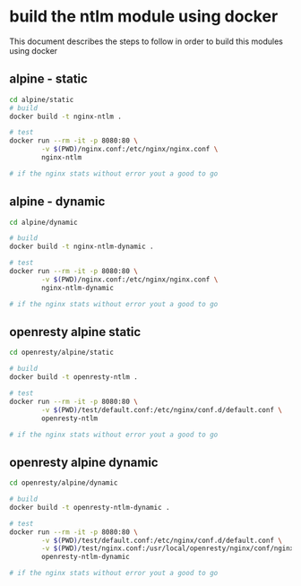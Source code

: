 # build the ntlm module using docker

This document describes the steps to follow in order to build this modules using docker 

## alpine - static

```bash
cd alpine/static 
# build
docker build -t nginx-ntlm .

# test 
docker run --rm -it -p 8080:80 \
        -v $(PWD)/nginx.conf:/etc/nginx/nginx.conf \
        nginx-ntlm

# if the nginx stats without error yout a good to go
```

## alpine - dynamic 

```bash
cd alpine/dynamic

# build 
docker build -t nginx-ntlm-dynamic .

# test
docker run --rm -it -p 8080:80 \
        -v $(PWD)/nginx.conf:/etc/nginx/nginx.conf \
        nginx-ntlm-dynamic

# if the nginx stats without error yout a good to go
```

## openresty alpine static

```bash
cd openresty/alpine/static

# build
docker build -t openresty-ntlm .

# test
docker run --rm -it -p 8080:80 \
        -v $(PWD)/test/default.conf:/etc/nginx/conf.d/default.conf \
        openresty-ntlm

# if the nginx stats without error yout a good to go
```

## openresty alpine dynamic

```bash
cd openresty/alpine/dynamic

# build
docker build -t openresty-ntlm-dynamic .

# test
docker run --rm -it -p 8080:80 \
        -v $(PWD)/test/default.conf:/etc/nginx/conf.d/default.conf \
        -v $(PWD)/test/nginx.conf:/usr/local/openresty/nginx/conf/nginx.conf \
        openresty-ntlm-dynamic

# if the nginx stats without error yout a good to go
```

